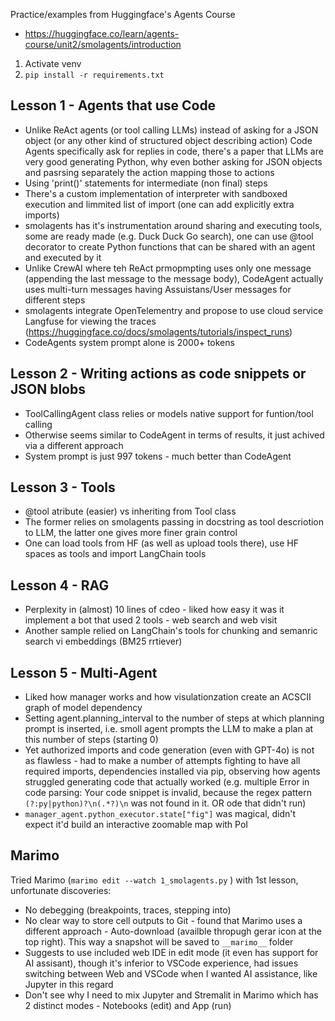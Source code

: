 Practice/examples from Huggingface's Agents Course

- https://huggingface.co/learn/agents-course/unit2/smolagents/introduction

1. Activate venv
2. `pip install -r requirements.txt`

## Lesson 1 - Agents that use Code

- Unlike ReAct agents (or tool calling LLMs) instead of asking for a JSON object (or any other kind of structured object describing action) Code Agents specifically ask for replies in code, there's a paper that LLMs are very good generating Python, why even bother asking for JSON objects and pasrsing separately the action mapping those to actions
- Using 'print()' statements for intermediate (non final) steps
- There's a custom implementation of interpreter with sandboxed execution and limmited list of import (one can add explicitly extra imports)
- smolagents has it's instrumentation around sharing and executing tools, some are ready made (e.g. Duck Duck Go search), one can use @tool decorator to create Python functions that can be shared with an agent and executed by it
- Unlike CrewAI where teh ReAct prmopmpting uses only one message (appending the last message to the message body), CodeAgent actually uses multi-turn messages having Assuistans/User messages for different steps
- smolagents integrate OpenTelementry and propose to use cloud service Langfuse for viewing the traces (https://huggingface.co/docs/smolagents/tutorials/inspect_runs)
- CodeAgents system prompt alone is 2000+ tokens

## Lesson 2 - Writing actions as code snippets or JSON blobs

- ToolCallingAgent class relies or models native support for funtion/tool calling
- Otherwise seems similar to CodeAgent in terms of results, it just achived via a different approach
- System prompt is just 997 tokens - much better than CodeAgent

## Lesson 3 - Tools

- @tool atribute (easier) vs inheriting from Tool class
- The former relies on smolagents passing in docstring as tool descriotion to LLM, the latter one gives more finer grain control
- One can load tools from HF (as well as upload tools there), use HF spaces as tools and import LangChain tools

## Lesson 4 - RAG

- Perplexity in (almost) 10 lines of cdeo - liked how easy it was it implement a bot that used 2 tools - web search and web visit
- Another sample relied on LangChain's tools for chunking and semanric search vi embeddings (BM25 rrtiever)

## Lesson 5 - Multi-Agent

- Liked how manager works and how visulationzation create an ACSCII graph of model dependency
- Setting agent.planning_interval to the number of steps at which planning prompt is inserted, i.e. smoll agent prompts the LLM to make a plan at this number of steps (starting 0)
- Yet authorized imports and code generation (even with GPT-4o) is not as flawless - had to make a number of attempts fighting to have all required imports, dependencies installed via pip, observing how agents struggled generating code that actually worked (e.g. multiple Error in code parsing:
Your code snippet is invalid, because the regex pattern ```(?:py|python)?\n(.*?)\n``` was not found in it. OR ode that didn't run)
- `manager_agent.python_executor.state["fig"]` was magical, didn't expect it'd build an interactive zoomable map with PoI
## Marimo

Tried Marimo (`marimo edit --watch 1_smolagents.py` ) with 1st lesson, unfortunate discoveries:
 - No debegging (breakpoints, traces, stepping into)
 - No clear way to store cell outputs to Git - found that Marimo uses a different approach - Auto-download (availble thropugh gerar icon at the top right). This way a snapshot will be saved to `__marimo__` folder
 - Suggests to use included web IDE in edit mode (it even has support for AI assisant), though it's inferior to VSCode experience, had issues switching between Web and VSCode when I wanted AI assistance, like Jupyter in this regard
 - Don't see why I need to mix Jupyter and Stremalit in Marimo which has 2 distinct modes - Notebooks (edit) and App (run) 